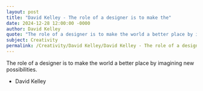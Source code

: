 ```yaml
---
layout: post
title: "David Kelley - The role of a designer is to make the"
date: 2024-12-28 12:00:00 -0000
author: David Kelley
quote: "The role of a designer is to make the world a better place by imagining new possibilities."
subject: Creativity
permalink: /Creativity/David Kelley/David Kelley - The role of a designer is to make the
---
```


The role of a designer is to make the world a better place by imagining new possibilities.

- David Kelley
